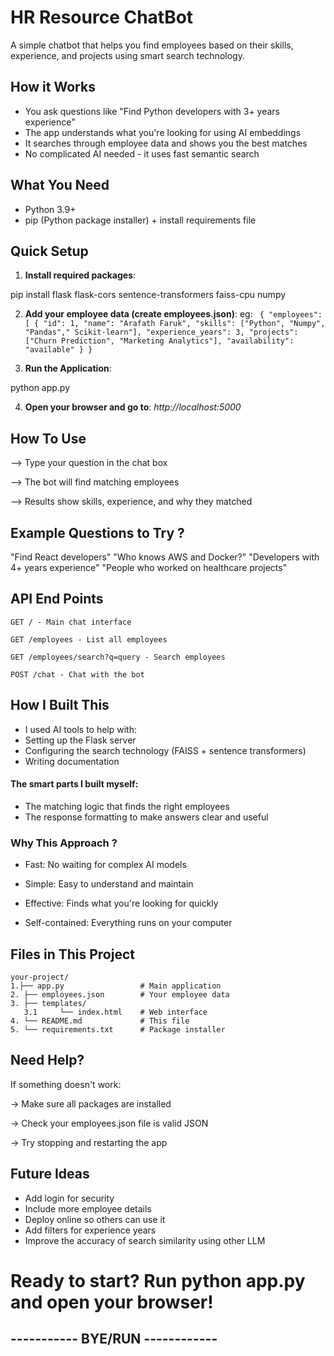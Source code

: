 
# HR Resource ChatBot


A simple chatbot that helps you find employees based on their skills, experience, and projects using smart search technology.

## How it Works

- You ask questions like "Find Python developers with 3+ years experience"
- The app understands what you're looking for using AI embeddings
- It searches through employee data and shows you the best matches
- No complicated AI needed - it uses fast semantic search


## What You Need
- Python 3.9+
- pip (Python package installer) + install requirements file

## Quick Setup

1. **Install required packages**:

pip install flask flask-cors sentence-transformers faiss-cpu numpy


2. **Add your employee data (create employees.json)**:
eg: ```
{
  "employees": [
    {
      "id": 1,
      "name": "Arafath Faruk",
      "skills": ["Python", "Numpy", "Pandas"," Scikit-learn"],
      "experience_years": 3,
      "projects": ["Churn Prediction", "Marketing Analytics"],
      "availability": "available"
    }
}```

4. **Run the Application**:

python app.py

4. **Open your browser and go to**: *http://localhost:5000*




##  How To Use
--> Type your question in the chat box

--> The bot will find matching employees

--> Results show skills, experience, and why they matched



## Example Questions to Try ?
"Find React developers"
"Who knows AWS and Docker?"
"Developers with 4+ years experience"
"People who worked on healthcare projects"


## API End Points
```http
GET / - Main chat interface

GET /employees - List all employees

GET /employees/search?q=query - Search employees

POST /chat - Chat with the bot
```
## How I Built This
 - I used AI tools to help with:
- Setting up the Flask server
- Configuring the search technology (FAISS + sentence transformers)
- Writing documentation

#### The smart parts I built myself:
- The matching logic that finds the right employees
- The response formatting to make answers clear and useful


### Why This Approach ?
- Fast: No waiting for complex AI models

- Simple: Easy to understand and maintain

- Effective: Finds what you're looking for quickly

- Self-contained: Everything runs on your computer
## Files in This Project
```
your-project/
1.├── app.py                 # Main application
2. ├── employees.json        # Your employee data
3. ├── templates/
   3.1     └── index.html    # Web interface
4. └── README.md             # This file
5. └── requirements.txt      # Package installer
```
## Need Help?
If something doesn't work:

-> Make sure all packages are installed

-> Check your employees.json file is valid JSON

-> Try stopping and restarting the app

## Future Ideas
- Add login for security
- Include more employee details
- Deploy online so others can use it
- Add filters for experience years
- Improve the accuracy of search similarity using other LLM



# Ready to start? Run python app.py and open your browser!

## ----------- BYE/RUN ------------
